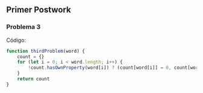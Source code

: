## Primer Postwork


### Problema 3
Código:

```javascript
function thirdProblem(word) {
    count = {}
    for (let i = 0; i < word.length; i++) {
        !count.hasOwnProperty(word[i]) ? (count[word[i]] = 0, count[word[i]] += 1): count[word[i]] += 1
    }
    return count
}
```